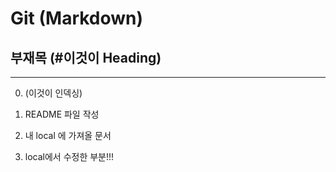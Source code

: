 # Git (Markdown)
## 부재목 (#이것이 Heading)
-----------------------------
0. (이것이 인덱싱)
1. README 파일 작성
2. 내 local 에 가져올 문서

3. local에서 수정한 부분!!!